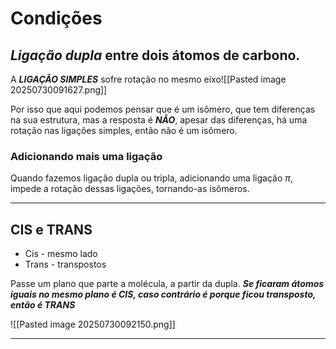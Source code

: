# Condições

## ***Ligação dupla*** entre dois átomos de carbono. 

A ***LIGAÇÃO SIMPLES*** sofre rotação no mesmo eixo![[Pasted image 20250730091627.png]]

Por isso que aqui podemos pensar que é um isômero, que tem diferenças na sua estrutura, mas a resposta é ***NÃO***, apesar das diferenças, há uma rotação nas ligações simples, então não é um isômero.

### Adicionando mais uma ligação

Quando fazemos ligação dupla ou tripla, adicionando uma ligação $\pi$, impede a rotação dessas ligações, tornando-as isômeros. 

---
## CIS e TRANS

- Cis - mesmo lado
- Trans - transpostos 

Passe um plano que parte a molécula, a partir da dupla. 
***Se ficaram átomos iguais no mesmo plano é CIS, caso contrário é porque ficou transposto, então é TRANS***

![[Pasted image 20250730092150.png]]

---
